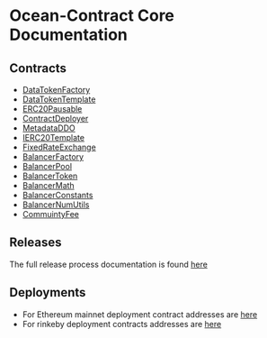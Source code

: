 # Ocean-Contract Core Documentation

## Contracts
- [DataTokenFactory](contracts/DTFactory.md)
- [DataTokenTemplate](contracts/templates/DataTokenTemplate.md)
- [ERC20Pausable](contracts/templates/token/ERC20Pausable.md)
- [ContractDeployer](contracts/utils/Deployer.md)
- [MetadataDDO](contracts/metadata/DDO.md)
- [IERC20Template](contracts/interfaces/IERC20Template.md)
- [FixedRateExchange](contracts/interfaces/FixedRateExchange.md)
- [BalancerFactory](contracts/balancer/BFactory.md)
- [BalancerPool](contracts/balancer/BPool.md)
- [BalancerToken](contracts/balancer/BToken.md)
- [BalancerMath](contracts/balancer/BMath.md)
- [BalancerConstants](contracts/balancer/BConst.md)
- [BalancerNumUtils](contracts/balancer/BNum.md)
- [CommuintyFee](contracts/communityFee/OPFCommunityFeeCollector.md)

## Releases

The full release process documentation is found [here](RELEASE_PROCESS.md)

## Deployments
- For Ethereum mainnet deployment contract addresses are [here](deployments/mainnet.md)
- For rinkeby deployment contracts addresses are [here](deployments/rinkeby.md)